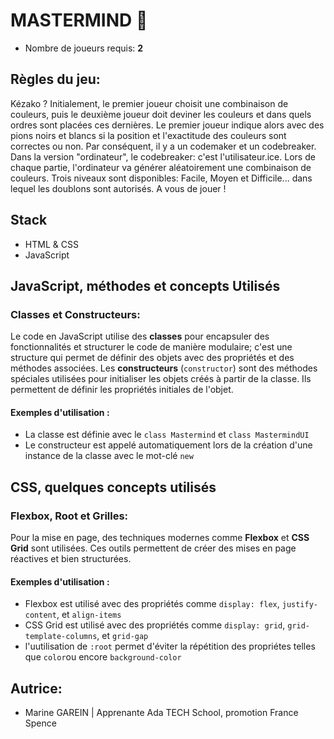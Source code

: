 # MASTERMIND 🎲
- Nombre de joueurs requis: **2** 

## Règles du jeu:

Kézako ? Initialement, le premier joueur choisit une combinaison de couleurs, puis le deuxième joueur doit deviner les couleurs et dans quels ordres sont placées ces dernières. Le premier joueur indique alors avec des pions noirs et blancs si la position et l'exactitude des couleurs sont correctes ou non. Par conséquent, il y a un codemaker et un codebreaker.
Dans la version "ordinateur", le codebreaker: c'est l'utilisateur.ice. Lors de chaque partie, l'ordinateur va générer aléatoirement une combinaison de couleurs.
Trois niveaux sont disponibles: Facile, Moyen et Difficile... dans lequel les doublons sont autorisés. 
A vous de jouer !

## Stack
- HTML & CSS
- JavaScript

## JavaScript, méthodes et concepts Utilisés

### Classes et Constructeurs:
Le code en JavaScript utilise des **classes** pour encapsuler des fonctionnalités et structurer le code de manière modulaire; c'est une structure qui permet de définir des objets avec des propriétés et des méthodes associées. Les **constructeurs** (`constructor`) sont des méthodes spéciales utilisées pour initialiser les objets créés à partir de la classe. Ils permettent de définir les propriétés initiales de l'objet.

#### Exemples d'utilisation :
- La classe est définie avec le `class Mastermind` et `class MastermindUI`
- Le constructeur est appelé automatiquement lors de la création d'une instance de la classe avec le mot-clé `new`

## CSS, quelques concepts utilisés

### Flexbox, Root et Grilles:
Pour la mise en page, des techniques modernes comme **Flexbox** et **CSS Grid** sont utilisées. Ces outils permettent de créer des mises en page réactives et bien structurées.

#### Exemples d'utilisation :
- Flexbox est utilisé avec des propriétés comme `display: flex`, `justify-content`, et `align-items`
- CSS Grid est utilisé avec des propriétés comme `display: grid`, `grid-template-columns`, et `grid-gap`
- l'uutilisation de `:root` permet d'éviter la répétition des propriétes telles que `color`ou encore `background-color`

## Autrice:
- Marine GAREIN | Apprenante Ada TECH School, promotion France Spence
